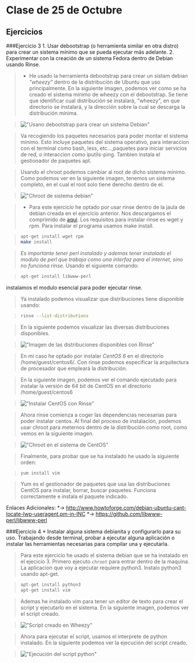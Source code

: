 Clase de 25 de Octubre
=====================

Ejercicios
----------

###Ejercicio 3
    1. Usar debootstrap (o herramienta similar en otra distro) para crear un sistema mínimo que se pueda ejecutar más adelante.
    2. Experimentar con la creación de un sistema Fedora dentro de Debian usando Rinse.


> * He usado la herramienta debootstrap para crear un sistam debian *"wheezy"* dentro de la distribución de Ubuntu que uso principalmente. 
> En la siguiente imagen, podemos ver como se ha creado el sistema mínimo de wheezy con el debootstrap. Se tiene que identificar cual distribución se instalará, "wheezy", en que directorio se instalará, y la dirección sobre la cual se descarga la distribución mínima. 

> !["Usano debootstrap para crear un sistema Debian"](https://raw.github.com/josecolella/GII-2013/master/Screenshots/Tema2Screenshots/debootstrap.png)


> Va recogiendo los paquetes necesarios para poder montar el sistema minimo.
Esto incluye paquetes del sistema operativo, para interaccion con el terminal como bash, less, etc...,paquetes para iniciar servicios de red, o interaccion como iputils-ping. Tambien instala el gestionador de paquetes apt.

> Usando el chroot podemos cambiar al root de dicho sistema mínimo. Como podemos ver en la siguiente imagen, tenemos un sistema completo, en el cual el root solo tiene derecho dentro de el.

> !["Chroot de sistema debian"](https://raw.github.com/josecolella/GII-2013/master/Screenshots/Tema2Screenshots/chrootwheezy.png)

 
> * Para este ejercicio he optado por usar rinse dentro de la 
jaula de debian creada en el ejercicio anterior. Nos descargamos el 
comprimido de [aqui][1]. Los requisitos para instalar rinse es wget y rpm.
Para instalar el programa usamos make install.

> ```sh 
> apt-get install wget rpm
> make install
> ```

> *Es importante tener perl instalado y ademas tener instalado el modulo de perl que trabaja como una interfaz para el internet, sino no funciona rinse.*
Usando el siguiente comando:

> ```sh
> apt-get install libwww-perl
> ```
instalamos el modulo esencial para poder ejecutar rinse.

> Ya instalado podemos visualizar que distribuciones tiene disponible usando:

> ```sh
> rinse --list-distributions
> ```

> En la siguiente podemos visualizar las diversas distribuciones disponibles.

> !["Imagen de las distribuciones disponibles con Rinse"](https://raw.github.com/josecolella/GII-2013/master/Screenshots/Tema2Screenshots/listdistributions.png)

> En mi caso he optado por instalar *CentOS 6* en el directorio /home/guest/centos6/. Con rinse podemos especificar la arquitectura de procesador que empleará la distribución.

> En la siguiente imagen, podemos ver el comando ejecutado para instalar la versión de 64 bit de CentOS en el directorio /home/guest/centos6

> !["Instalar CentOS con Rinse"](https://raw.github.com/josecolella/GII-2013/master/Screenshots/Tema2Screenshots/installcentos.png)

> Ahora rinse comienza a coger las dependencias necesarias para poder instalar
centos. Al final del proceso de instalación, podemos usar chroot para meternos dentro de la distribución como root, como vemos en la siguiente imagen.

> !["Chroot en el sistema de CentOS"](https://raw.github.com/josecolella/GII-2013/master/Screenshots/Tema2Screenshots/chrootcentos.png)

> Finalmente, para probar que se ha instalado he usado la siguiente orden:

> ```sh 
> yum install vim 
> ```

> Yum es el gestionador de paquetes que usa las distribuciones CentOS para instalar, borrar, buscar paquetes.
> Funciona correctamente e instala el paquete indicado. 

Enlaces Adicionales:
*-> http://www.howtoforge.com/debian-ubuntu-cant-locate-lwp-useragent.pm-in-INC
*-> https://github.com/libwww-perl/libwww-perl

###Ejercicio 4
    * Instalar alguna sistema debianita y configurarlo para su uso. Trabajando desde terminal, probar a ejecutar alguna aplicación o instalar las herramientas necesarias para compilar una y ejecutarla.

> Para este ejercicio he usado el sistema debian que se ha instalado en el ejecicio 3. Primero ejecuto ```chroot``` para entrar dentro de la maquina.  La aplicacion que voy a ejecutar requiere python3. Instalo python3 usando apt-get.

> ```sh
> apt-get install python3
> apt-get install vim
> ```

> Ademas he instalado vim para tener un editor de texto para crear el script y ejecutarlo en el sistema.
En la siguiente imagen, podemos ver el script creado.

> !["Script creado en Wheezy"](https://raw.github.com/josecolella/GII-2013/master/Screenshots/Tema2Screenshots/scriptcreado.png)

> Ahora para ejecutar el script, usamos el interprete de python instalado. 
En la siguiente podemos ver la ejecución del script creado.

> !["Ejecución del script python"](https://raw.github.com/josecolella/GII-2013/master/Screenshots/Tema2Screenshots/scriptejecutado.png)


[1]: http://www.steve.org.uk/Software/rinse/rinse-2.0.1.tar.gz

